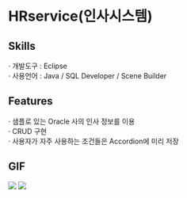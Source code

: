 # HRservice(인사시스템)
<h2>Skills</h2>
· 개발도구 : Eclipse <br/>
· 사용언어 : Java / SQL Developer / Scene Builder
<h2>Features</h2>
· 샘플로 있는 Oracle 사의 인사 정보를 이용<br/>
· CRUD 구현<br/>
· 사용자가 자주 사용하는 조건들은 Accordion에 미리 저장
<h2>GIF</h2>
<img src="https://user-images.githubusercontent.com/89969398/139623448-125da45f-4218-465c-943f-cb855395ad17.gif">
<img src="https://user-images.githubusercontent.com/89969398/139623730-d29eb176-4af8-4adc-a870-aa1da2151120.gif">
